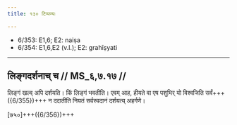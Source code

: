 ```yaml
---
title: १३० टिप्पण्यः

---
```

- 6/353: E1,6; E2: naiṣa
- 6/354: E1,6,E2 (v.l.); E2: grahīṣyati

____________________________________________


## लिङ्गदर्शनाच् च // MS_६,७.१७ //

लिङ्गं खल्व् अपि दर्शयति। किं लिङ्गं भवतीति। एवम् आह, हीयते वा एष पशुभिर् यो विश्वजिति सर्वं+++({6/355})+++ न ददातीति नियतं सर्वस्वदानं दर्शयत्य् अहर्गणे।

[७५०]+++({6/356})+++